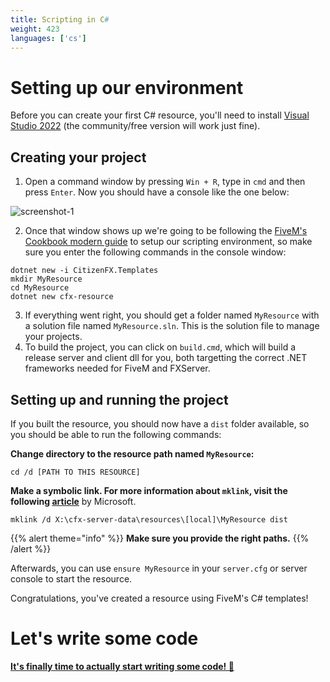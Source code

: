 ```yaml
---
title: Scripting in C#
weight: 423
languages: ['cs']
---
```



# Setting up our environment
Before you can create your first C# resource, you'll need to install [Visual Studio 2022](https://visualstudio.microsoft.com/downloads/) (the community/free version will work just fine).


## Creating your project
1. Open a command window by pressing `Win + R`, type in `cmd` and then press `Enter`. Now you should have a console like the one below:

![screenshot-1](/csharp-tut-1.png)

2. Once that window shows up we're going to be following the [FiveM's Cookbook modern guide](https://cookbook.fivem.net/2020/02/24/try-the-new-citizenfx-c-templates-for-fivem/) to setup our scripting environment, so make sure you enter the following commands in the console window:

```
dotnet new -i CitizenFX.Templates
mkdir MyResource
cd MyResource
dotnet new cfx-resource
```

3. If everything went right, you should get a folder named `MyResource` with a solution file named `MyResource.sln`. This is the solution file to manage your projects.
4. To build the project, you can click on `build.cmd`, which will build a release server and client dll for you, both targetting the correct .NET frameworks needed for FiveM and FXServer.

## Setting up and running the project
If you built the resource, you should now have a `dist` folder available, so you should be able to run the following commands:

**Change directory to the resource path named `MyResource`:**
```dos
cd /d [PATH TO THIS RESOURCE]
```

**Make a symbolic link. For more information about `mklink`, visit the following [article](https://docs.microsoft.com/en-us/windows-server/administration/windows-commands/mklink)** by Microsoft.

```
mklink /d X:\cfx-server-data\resources\[local]\MyResource dist
```

{{% alert theme="info" %}}
**Make sure you provide the right paths.**
{{% /alert %}}

Afterwards, you can use `ensure MyResource` in your `server.cfg` or server console to start the resource.

Congratulations, you've created a resource using FiveM's C# templates!

# Let's write some code
**[It's finally time to actually start writing some code! 🎉](/docs/scripting-manual/introduction/creating-your-first-script-csharp)**
